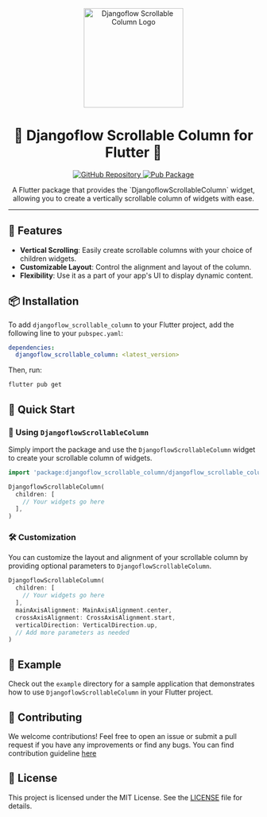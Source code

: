 <div align="center">
  <img src="https://user-images.githubusercontent.com/116165418/238683908-ddaa2265-af04-4915-8f02-bae1bce43291.png" alt="Djangoflow Scrollable Column Logo" width="200">
  <h1 align="center">📜 Djangoflow Scrollable Column for Flutter 📜</h1>
</div>

<p align="center">
  <a href="https://github.com/djangoflow/flutter-djangoflow/">
    <img alt="GitHub Repository" src="https://img.shields.io/badge/GitHub-Repository-blue.svg">
  </a>
  <a href="https://pub.dev/packages/djangoflow_scrollable_column">
    <img alt="Pub Package" src="https://img.shields.io/pub/v/djangoflow_scrollable_column.svg">
  </a>
</p>

<p align="center">
  A Flutter package that provides the `DjangoflowScrollableColumn` widget, allowing you to create a vertically scrollable column of widgets with ease.
</p>

---

## 🌟 Features

- **Vertical Scrolling**: Easily create scrollable columns with your choice of children widgets.
- **Customizable Layout**: Control the alignment and layout of the column.
- **Flexibility**: Use it as a part of your app's UI to display dynamic content.

## 📦 Installation

To add `djangoflow_scrollable_column` to your Flutter project, add the following line to your `pubspec.yaml`:

```yaml
dependencies:
  djangoflow_scrollable_column: <latest_version>
```

Then, run:

```bash
flutter pub get
```

## 🚀 Quick Start

### 🌅 Using `DjangoflowScrollableColumn`

Simply import the package and use the `DjangoflowScrollableColumn` widget to create your scrollable column of widgets.

```dart
import 'package:djangoflow_scrollable_column/djangoflow_scrollable_column.dart';

DjangoflowScrollableColumn(
  children: [
    // Your widgets go here
  ],
)
```

### 🛠 Customization

You can customize the layout and alignment of your scrollable column by providing optional parameters to `DjangoflowScrollableColumn`.

```dart
DjangoflowScrollableColumn(
  children: [
    // Your widgets go here
  ],
  mainAxisAlignment: MainAxisAlignment.center,
  crossAxisAlignment: CrossAxisAlignment.start,
  verticalDirection: VerticalDirection.up,
  // Add more parameters as needed
)
```

## 📖 Example

Check out the `example` directory for a sample application that demonstrates how to use `DjangoflowScrollableColumn` in your Flutter project.

## 🤝 Contributing

We welcome contributions! Feel free to open an issue or submit a pull request if you have any improvements or find any bugs. You can find contribution guideline [here](../../README.md#contribution-guideline)

## 📜 License

This project is licensed under the MIT License. See the [LICENSE](LICENSE) file for details.
